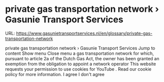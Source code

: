 # private gas transportation network › Gasunie Transport Services

URL: https://www.gasunietransportservices.nl/en/glossary/private-gas-transportation-network

private gas transportation network › Gasunie Transport Services
Jump to content
Show menu
Close menu
a
gas transportation network
for which, pursuant to article 2a of the Dutch
Gas
Act, the owner has been granted an exemption from the obligation to appoint a
network operator
This website requests your permission to use cookies for
YouTube
. Read our
cookie policy
for more information.
I agree
I don't agree